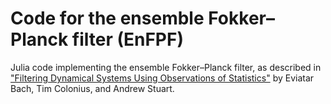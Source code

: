 # Code for the ensemble Fokker–Planck filter (EnFPF)

Julia code implementing the ensemble Fokker–Planck filter, as described in ["Filtering Dynamical Systems Using Observations of Statistics"](https://arxiv.org/abs/2308.05484) by Eviatar Bach, Tim Colonius, and Andrew Stuart.
